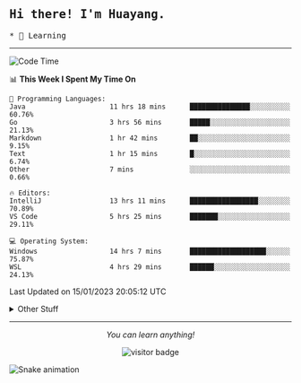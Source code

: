 <h2>
    <samp>Hi there! I'm Huayang.</samp>
</h2>
<p>
    <samp>
        * 🧐 Learning
    </samp>
</p>



<hr>


<!--START_SECTION:waka-->
![Code Time](http://img.shields.io/badge/Code%20Time-372%20hrs%202%20mins-blue)

📊 **This Week I Spent My Time On** 

```text
💬 Programming Languages: 
Java                     11 hrs 18 mins      ███████████████░░░░░░░░░░   60.76% 
Go                       3 hrs 56 mins       █████░░░░░░░░░░░░░░░░░░░░   21.13% 
Markdown                 1 hr 42 mins        ██░░░░░░░░░░░░░░░░░░░░░░░   9.15% 
Text                     1 hr 15 mins        █░░░░░░░░░░░░░░░░░░░░░░░░   6.74% 
Other                    7 mins              ░░░░░░░░░░░░░░░░░░░░░░░░░   0.66%

🔥 Editors: 
IntelliJ                 13 hrs 11 mins      █████████████████░░░░░░░░   70.89% 
VS Code                  5 hrs 25 mins       ███████░░░░░░░░░░░░░░░░░░   29.11%

💻 Operating System: 
Windows                  14 hrs 7 mins       ███████████████████░░░░░░   75.87% 
WSL                      4 hrs 29 mins       ██████░░░░░░░░░░░░░░░░░░░   24.13%

```


 Last Updated on 15/01/2023 20:05:12 UTC
<!--END_SECTION:waka-->


<details>
  <summary>Other Stuff</summary>
  <br />
<!--   
  <p align="left">
    <img height="180em" src="https://github-readme-streak-stats.herokuapp.com/?user=GuillaumeFalourd" />
    
  </p> -->

  * 🏆 Some GitHub statistical reports:
  
  <img width="100%" src="https://github-profile-trophy.vercel.app/?username=xmchxup&column=7">
  <p align="left">  
    <img height="180em" src="https://github-readme-stats.vercel.app/api?username=xmchxup&hide_border=true&show_icons=true&include_all_commits=true&bg_color=0,EC6C6C,FFD479,FFFC79,73FA79&theme=graywhite&locale=en" />
    <img height="180em" src="https://github-readme-stats.vercel.app/api/top-langs/?username=xmchxup&hide=css,scss,html&langs_count=8&hide_border=true&layout=compact&bg_color=0,73FA79,73FDFF,D783FF&theme=graywhite&locale=en" />
  </p>
  
  <img width="100%" src="https://github-profile-summary-cards.vercel.app/api/cards/profile-details?username=xmchxup&theme=github" />
 
</a>
</details>
<hr>
<p align="center">
    <i>You can learn anything!</i>
    <p align="center">
        <img src="https://visitor-badge.laobi.icu/badge?page_id=xmchxup" alt="visitor badge"/>       
    </p>
</p>

![Snake animation](https://github.com/XmchxUp/XmchxUp/blob/output/github-contribution-grid-snake.gif)


